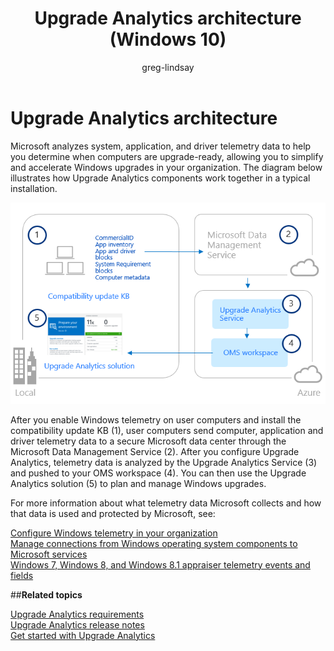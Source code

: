 ﻿---
title: Upgrade Analytics architecture (Windows 10)
description: Describes Upgrade Analytics architecture.
ms.prod: w10
author: greg-lindsay
---

# Upgrade Analytics architecture

Microsoft analyzes system, application, and driver telemetry data to help you determine when computers are upgrade-ready, allowing you to simplify and accelerate Windows upgrades in your organization. The diagram below illustrates how Upgrade Analytics components work together in a typical installation. 

<!-- PRESERVING ORIGINAL IMAGE CODING JUST IN CASE 
<img src="media/image1.png" width="624" height="401" />
-->

![Upgrade Analytics architecture](images/upgrade-analytics-architecture.png)

After you enable Windows telemetry on user computers and install the compatibility update KB (1), user computers send computer, application and driver telemetry data to a secure Microsoft data center through the Microsoft Data Management Service (2). After you configure Upgrade Analytics, telemetry data is analyzed by the Upgrade Analytics Service (3) and pushed to your OMS workspace (4). You can then use the Upgrade Analytics solution (5) to plan and manage Windows upgrades.

For more information about what telemetry data Microsoft collects and how that data is used and protected by Microsoft, see:

[Configure Windows telemetry in your organization](https://technet.microsoft.com/itpro/windows/manage/configure-windows-telemetry-in-your-organization)<BR>
[Manage connections from Windows operating system components to Microsoft services](https://technet.microsoft.com/itpro/windows/manage/manage-connections-from-windows-operating-system-components-to-microsoft-services)<BR>
[Windows 7, Windows 8, and Windows 8.1 appraiser telemetry events and fields](https://go.microsoft.com/fwlink/?LinkID=822965)<BR>

##**Related topics**

[Upgrade Analytics requirements](upgrade-analytics-requirements.md)<BR>
[Upgrade Analytics release notes](upgrade-analytics-release-notes.md)<BR>
[Get started with Upgrade Analytics](upgrade-analytics-get-started.md)<BR>
